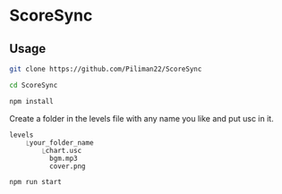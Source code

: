# ScoreSync
## Usage
```bash
git clone https://github.com/Piliman22/ScoreSync
```
```bash
cd ScoreSync
```
```bash
npm install
```
Create a folder in the levels file with any name you like and put usc in it.

```
levels
    ⎿your_folder_name
        ⎿chart.usc
          bgm.mp3
          cover.png

```

```bash
npm run start
```

